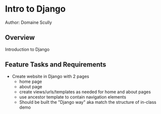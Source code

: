 # Intro to Django

Author: Domaine Scully

## Overview

Introduction to Django

## Feature Tasks and Requirements

- Create website in Django with 2 pages
  - home page
  - about page
  - create views/urls/templates as needed for home and about pages
  - use ancestor template to contain navigation elements
  - Should be built the "Django way" aka match the structure of in-class demo